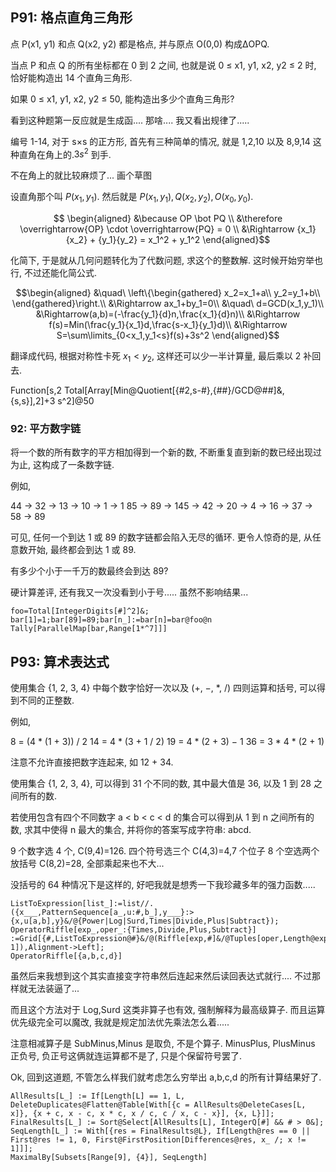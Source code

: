 ## P91: 格点直角三角形

点 P(x1, y1) 和点 Q(x2, y2) 都是格点, 并与原点 O(0,0) 构成ΔOPQ.


当点 P 和点 Q 的所有坐标都在 0 到 2 之间, 也就是说 0 ≤ x1, y1, x2, y2 ≤ 2 时, 恰好能构造出 14 个直角三角形.


如果 0 ≤ x1, y1, x2, y2 ≤ 50, 能构造出多少个直角三角形?

看到这种题第一反应就是生成函.... 那啥.... 我又看出规律了.....

编号 1-14, 对于 s×s 的正方形, 首先有三种简单的情况, 就是 1,2,10 以及 8,9,14 这种直角在角上的.$3{s^2}$ 到手.

不在角上的就比较麻烦了... 画个草图


设直角那个叫 $P({x_1},{y_1})$. 然后就是 $P({x_1},{y_1}),Q({x_2},{y_2}),O({x_0},{y_0})$.

$$ \begin{aligned}
&\because OP \bot PQ \\
&\therefore \overrightarrow{OP} \cdot \overrightarrow{PQ} = 0 \\
&\Rightarrow {x_1}{x_2} + {y_1}{y_2} = x_1^2 + y_1^2
\end{aligned}$$

化简下, 于是就从几何问题转化为了代数问题, 求这个的整数解. 这时候开始穷举也行, 不过还能化简公式.

$$\begin{aligned}
&\quad\ \left\{\begin{gathered}
x_2=x_1+a\\
y_2=y_1+b\\
\end{gathered}\right.\\
&\Rightarrow ax_1+by_1=0\\
&\quad\ d=GCD(x_1,y_1)\\
&\Rightarrow(a,b)=(-\frac{y_1}{d}n,\frac{x_1}{d}n)\\
&\Rightarrow f(s)=Min(\frac{y_1}{x_1}d,\frac{s-x_1}{y_1}d)\\
&\Rightarrow S=\sum\limits_{0<x_1,y_1<s}f(s)+3s^2
\end{aligned}$$

翻译成代码, 根据对称性卡死 ${x_1} < {y_2}$, 这样还可以少一半计算量, 最后乘以 2 补回去.

Function[s,2 Total[Array[Min@Quotient[{#2,s-#},{##}/GCD@##]&,{s,s}],2]+3 s^2]@50

### 92: 平方数字链

将一个数的所有数字的平方相加得到一个新的数, 不断重复直到新的数已经出现过为止, 这构成了一条数字链.

例如,

44 → 32 → 13 → 10 → 1 → 1
85 → 89 → 145 → 42 → 20 → 4 → 16 → 37 → 58 → 89

可见, 任何一个到达 1 或 89 的数字链都会陷入无尽的循环. 更令人惊奇的是, 从任意数开始, 最终都会到达 1 或 89.

有多少个小于一千万的数最终会到达 89?

硬计算差评, 还有我又一次没看到小于号..... 虽然不影响结果...

```
foo=Total[IntegerDigits[#]^2]&;
bar[1]=1;bar[89]=89;bar[n_]:=bar[n]=bar@foo@n
Tally[ParallelMap[bar,Range[1*^7]]]
```

## P93: 算术表达式

使用集合 {1, 2, 3, 4} 中每个数字恰好一次以及 (+, −, *, /) 四则运算和括号, 可以得到不同的正整数.

例如,

8 = (4 * (1 + 3)) / 2
14 = 4 * (3 + 1 / 2)
19 = 4 * (2 + 3) − 1
36 = 3 * 4 * (2 + 1)

注意不允许直接把数字连起来, 如 12 + 34.

使用集合 {1, 2, 3, 4}, 可以得到 31 个不同的数, 其中最大值是 36, 以及 1 到 28 之间所有的数.

若使用包含有四个不同数字 a < b < c < d 的集合可以得到从 1 到 n 之间所有的数, 求其中使得 n 最大的集合, 并将你的答案写成字符串: abcd.

9 个数字选 4 个, C(9,4)=126. 四个符号选三个 C(4,3)=4,7 个位子 8 个空选两个放括号 C(8,2)=28, 全部乘起来也不大...

没括号的 64 种情况下是这样的, 好吧我就是想秀一下我珍藏多年的强力函数.....

```
ListToExpression[list_]:=list//.({x___,PatternSequence[a_,u:#,b_],y___}:>{x,u[a,b],y}&/@{Power|Log|Surd,Times|Divide,Plus|Subtract});
OperatorRiffle[exp_,oper_:{Times,Divide,Plus,Subtract}] :=Grid[{#,ListToExpression@#}&/@(Riffle[exp,#]&/@Tuples[oper,Length@exp-1]),Alignment->Left];
OperatorRiffle[{a,b,c,d}]
```

虽然后来我想到这个其实直接变字符串然后连起来然后读回表达式就行.... 不过那样就无法装逼了...

而且这个方法对于 Log,Surd 这类非算子也有效, 强制解释为最高级算子. 而且运算优先级完全可以魔改, 我就是规定加法优先乘法怎么着.....

注意相减算子是 SubMinus,Minus 是取负, 不是个算子. MinusPlus, PlusMinus 正负号, 负正号这俩就连运算都不是了, 只是个保留符号罢了.

Ok, 回到这道题, 不管怎么样我们就考虑怎么穷举出 a,b,c,d 的所有计算结果好了.

```wl
AllResults[L_] := If[Length[L] == 1, L, DeleteDuplicates@Flatten@Table[With[{c = AllResults@DeleteCases[L, x]}, {x + c, x - c, x * c, x / c, c / x, c - x}], {x, L}]];
FinalResults[L_] := Sort@Select[AllResults[L], IntegerQ[#] && # > 0&];
SeqLength[L_] := With[{res = FinalResults@L}, If[Length@res == 0 || First@res != 1, 0, First@FirstPosition[Differences@res, x_ /; x != 1]]];
MaximalBy[Subsets[Range[9], {4}], SeqLength]
```
